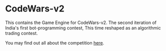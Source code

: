 # CodeWars-v2

This contains the Game Engine for CodeWars-v2. The second iteration of India's first bot-programming contest, This time reshaped as an algorithmic trading contest.

You may find out all about the competition [here](https://bit.ly/3K2cG4n).
